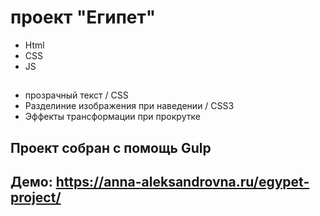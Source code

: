 # проект "Египет"

- Html
- CSS
- JS

##

- прозрачный текст / CSS
- Разделиние изображения при наведении / CSS3
- Эффекты трансформации при прокрутке

## Проект собран с помощь Gulp

## Демо: https://anna-aleksandrovna.ru/egypet-project/
